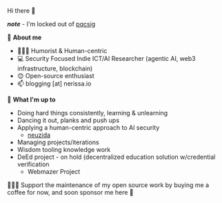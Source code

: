 Hi there 👋 

***note*** - I'm locked out of [pqcsig](https://github.com/PQCSig#-hi-there-) 

📃 **About me**

- 👩🏽‍💻 Humorist & Human-centric 
- 💻 Security Focused Indie ICT/AI Researcher (agentic AI, web3 infrastructure, blockchain) 
- 😊  Open-source enthusiast
- 📫  blogging [at] nerissa.io 
&nbsp;

🌱 **What I'm up to**
- Doing hard things consistently, learning & unlearning
- Dancing it out, planks and push ups
- Applying a human-centric approach to AI security
  - [neuzida](https://neuzida.io)
- Managing projects/iterations 
- Wisdom tooling knowledge work 
- DeEd project - on hold (decentralized education solution w/credential verification
   - Webmazer Project

👩🏽‍💻 Support the maintenance of my open source work by buying me a coffee for now, and soon sponsor me here  🤗
